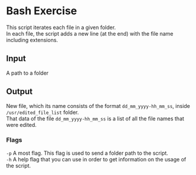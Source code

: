 # Bash Exercise

This script iterates each file in a given folder. <br />
In each file, the script adds a new line (at the end) with the file name including extensions.

## Input

A path to a folder

## Output

New file, which its name consists of the format `dd_mm_yyyy-hh_mm_ss`, inside `/usr/edited_file_list` folder. <br />
That data of the file `dd_mm_yyyy-hh_mm_ss` is a list of all the file names that were edited.

### Flags
`-p`  A most flag. This flag is used to send a folder path to the script. <br />
`-h`  A help flag that you can use in order to get information on the usage of the script.
